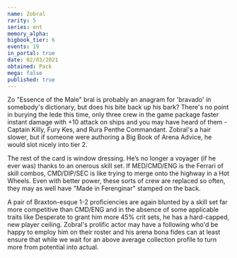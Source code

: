 ```yaml
---
name: Zobral
rarity: 5
series: ent
memory_alpha:
bigbook_tier: 6
events: 19
in_portal: true
date: 02/03/2021
obtained: Pack
mega: false
published: true
---
```


Zo "Essence of the Male" bral is probably an anagram for 'bravado' in somebody's dictionary, but does his bite back up his bark? There's no point in burying the lede this time, only three crew in the game package faster instant damage with +10 attack on ships and you may have heard of them - Captain Killy, Fury Kes, and Rura Penthe Commandant. Zobral's a hair slower, but if someone were authoring a Big Book of Arena Advice, he would slot nicely into tier 2.

The rest of the card is window dressing. He’s no longer a voyager (if he ever was) thanks to an onerous skill set. If MED/CMD/ENG is the Ferrari of skill combos, CMD/DIP/SEC is like trying to merge onto the highway in a Hot Wheels. Even with better power, these sorts of crew are replaced so often, they may as well have "Made in Ferenginar" stamped on the back.

A pair of Braxton-esque 1-2 proficiencies are again blunted by a skill set far more competitive than CMD/ENG and in the absence of some applicable traits like Desperate to grant him more 45% crit sets, he has a hard-capped, new player ceiling. Zobral's prolific actor may have a following who'd be happy to employ him on their roster and his arena bona fides can at least ensure that while we wait for an above average collection profile to turn more from potential into actual.
